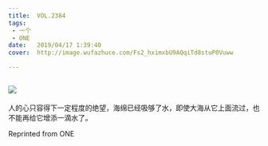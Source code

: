 ```yaml
---
title:	VOL.2384
tags:
 - 一个
 - ONE
date:	2019/04/17 1:39:40
cover:	http://image.wufazhuce.com/Fs2_hximxbU9AQqiTd8stuP0Vuww

---
```

![](http://image.wufazhuce.com/Fs2_hximxbU9AQqiTd8stuP0Vuww)
---

人的心只容得下一定程度的绝望，海绵已经吸够了水，即使大海从它上面流过，也不能再给它增添一滴水了。
 
Reprinted from ONE
